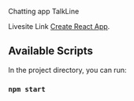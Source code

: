 Chatting app TalkLine

Livesite Link [Create React App](https://github.com/facebook/create-react-app).

## Available Scripts

In the project directory, you can run:

### `npm start`

